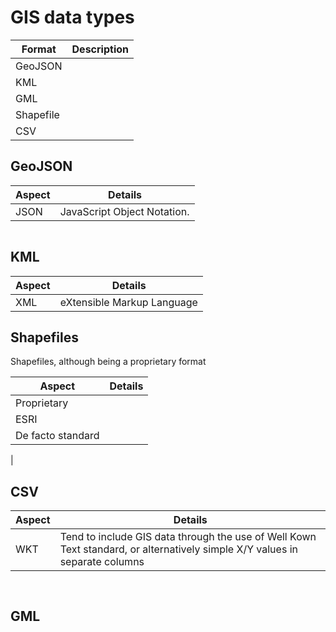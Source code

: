 GIS data types
==============

| Format | Description |
| ------ | ----------- |
| GeoJSON |  |
| KML |  |
| GML |  |
| Shapefile |  |
| CSV |  |

GeoJSON
-------

| Aspect | Details |
| ---- | ---- |
| JSON | JavaScript Object Notation.   |


```

```

KML
---


| Aspect | Details |
| ------ | ------- |
| XML | eXtensible Markup Language  |




Shapefiles
----------

Shapefiles, although being a proprietary format

| Aspect | Details |
| ---- | ---- |
| Proprietary |  |
| ESRI |
| De facto standard |
|



CSV
---

| Aspect | Details |
| ------ | ------- |
| WKT | Tend to include GIS data through the use of Well Kown Text standard, or alternatively simple X/Y values in separate columns |


```


```


GML
---

